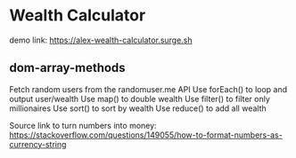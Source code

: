 # Wealth Calculator

demo link: https://alex-wealth-calculator.surge.sh

## dom-array-methods
Fetch random users from the randomuser.me API
Use forEach() to loop and output user/wealth
Use map() to double wealth
Use filter() to filter only millionaires
Use sort() to sort by wealth
Use reduce() to add all wealth


Source link to turn numbers into money: https://stackoverflow.com/questions/149055/how-to-format-numbers-as-currency-string

